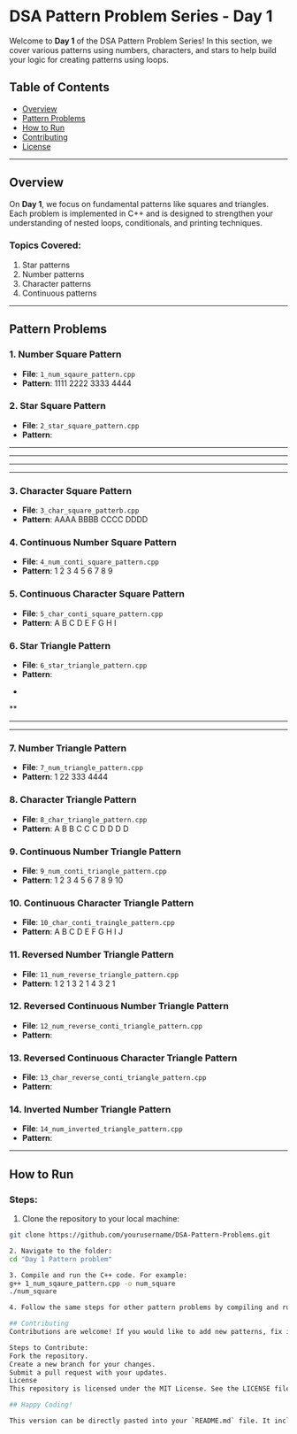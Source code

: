 # DSA Pattern Problem Series - Day 1

Welcome to **Day 1** of the DSA Pattern Problem Series! In this section, we cover various patterns using numbers, characters, and stars to help build your logic for creating patterns using loops.

## Table of Contents
- [Overview](#overview)
- [Pattern Problems](#pattern-problems)
- [How to Run](#how-to-run)
- [Contributing](#contributing)
- [License](#license)

---

## Overview

On **Day 1**, we focus on fundamental patterns like squares and triangles. Each problem is implemented in C++ and is designed to strengthen your understanding of nested loops, conditionals, and printing techniques.

### Topics Covered:
1. Star patterns
2. Number patterns
3. Character patterns
4. Continuous patterns

---

## Pattern Problems

### 1. Number Square Pattern
- **File**: `1_num_sqaure_pattern.cpp`
- **Pattern**:
1111
2222
3333
4444


### 2. Star Square Pattern
- **File**: `2_star_square_pattern.cpp`
- **Pattern**:
****
****
****
****


### 3. Character Square Pattern
- **File**: `3_char_square_patterb.cpp`
- **Pattern**:
AAAA
BBBB
CCCC
DDDD


### 4. Continuous Number Square Pattern
- **File**: `4_num_conti_square_pattern.cpp`
- **Pattern**:
1 2 3
4 5 6
7 8 9


### 5. Continuous Character Square Pattern
- **File**: `5_char_conti_square_pattern.cpp`
- **Pattern**:
A B C
D E F
G H I


### 6. Star Triangle Pattern
- **File**: `6_star_triangle_pattern.cpp`
- **Pattern**:
*
**
***
****


### 7. Number Triangle Pattern
- **File**: `7_num_triangle_pattern.cpp`
- **Pattern**:
1
22
333
4444


### 8. Character Triangle Pattern
- **File**: `8_char_triangle_pattern.cpp`
- **Pattern**:
A 
B B 
C C C 
D D D D


### 9. Continuous Number Triangle Pattern
- **File**: `9_num_conti_triangle_pattern.cpp`
- **Pattern**:
1 
2 3 
4 5 6 
7 8 9 10


### 10. Continuous Character Triangle Pattern
- **File**: `10_char_conti_traingle_pattern.cpp`
- **Pattern**:
A 
B C 
D E F 
G H I J


### 11. Reversed Number Triangle Pattern
- **File**: `11_num_reverse_triangle_pattern.cpp`
- **Pattern**:
1
2 1
3 2 1
4 3 2 1


### 12. Reversed Continuous Number Triangle Pattern
- **File**: `12_num_reverse_conti_triangle_pattern.cpp`
- **Pattern**:


### 13. Reversed Continuous Character Triangle Pattern
- **File**: `13_char_reverse_conti_triangle_pattern.cpp`
- **Pattern**:


### 14. Inverted Number Triangle Pattern
- **File**: `14_num_inverted_triangle_pattern.cpp`
- **Pattern**:


---

## How to Run

### Steps:
1. Clone the repository to your local machine:
 ```bash
 git clone https://github.com/yourusername/DSA-Pattern-Problems.git

2. Navigate to the folder:
cd "Day 1 Pattern problem"

3. Compile and run the C++ code. For example:
g++ 1_num_sqaure_pattern.cpp -o num_square
./num_square

4. Follow the same steps for other pattern problems by compiling and running the respective .cpp files.

## Contributing
Contributions are welcome! If you would like to add new patterns, fix issues, or optimize code, feel free to submit a pull request.

Steps to Contribute:
Fork the repository.
Create a new branch for your changes.
Submit a pull request with your updates.
License
This repository is licensed under the MIT License. See the LICENSE file for details.

## Happy Coding!

This version can be directly pasted into your `README.md` file. It includes all your pa